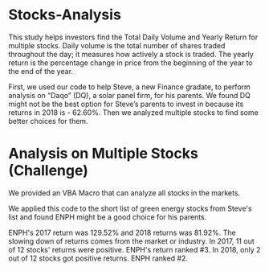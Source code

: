 # Stocks-Analysis

This study helps investors find the Total Daily Volume and Yearly Return for multiple stocks. Daily volume is the total number of shares traded throughout the day; it measures how actively a stock is traded. The yearly return is the percentage change in price from the beginning of the year to the end of the year. 

First, we used our code to help Steve, a new Finance gradate, to perform analysis on “Daqo” (DQ), a solar panel firm, for his parents. We found DQ might not be the best option for Steve’s parents to invest in because its returns in 2018 is - 62.60%. Then we analyzed multiple stocks to find some better choices for them. 

# Analysis on Multiple Stocks (Challenge)

We provided an VBA Macro that can analyze all stocks in the markets. 

We applied this code to the short list of green energy stocks from Steve's list and found ENPH might be a good choice for his parents. 

ENPH's 2017 return was 129.52% and 2018 returns was 81.92%. The slowing down of returns comes from the market or industry. In 2017, 11 out of 12 stocks' returns were positive. ENPH's return ranked #3. In 2018, only 2 out of 12 stocks got positive returns. ENPH ranked #2.
